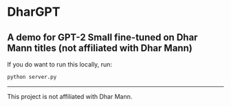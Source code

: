 # DharGPT
A demo for GPT-2 Small fine-tuned on Dhar Mann titles (not affiliated with Dhar Mann)
---

If you do want to run this locally, run:
```bash
python server.py
```

---
This project is not affiliated with Dhar Mann.
